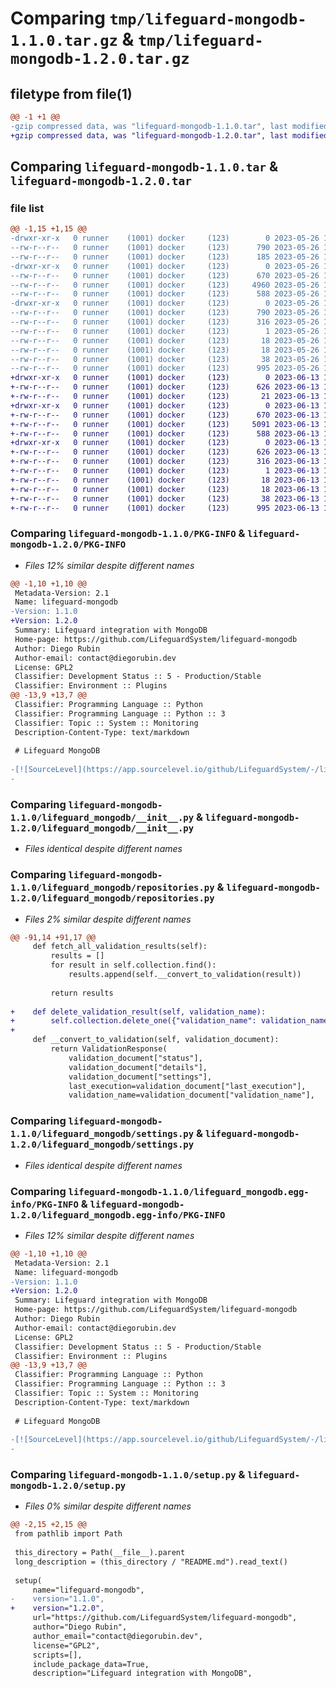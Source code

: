 # Comparing `tmp/lifeguard-mongodb-1.1.0.tar.gz` & `tmp/lifeguard-mongodb-1.2.0.tar.gz`

## filetype from file(1)

```diff
@@ -1 +1 @@
-gzip compressed data, was "lifeguard-mongodb-1.1.0.tar", last modified: Fri May 26 15:18:12 2023, max compression
+gzip compressed data, was "lifeguard-mongodb-1.2.0.tar", last modified: Tue Jun 13 13:12:44 2023, max compression
```

## Comparing `lifeguard-mongodb-1.1.0.tar` & `lifeguard-mongodb-1.2.0.tar`

### file list

```diff
@@ -1,15 +1,15 @@
-drwxr-xr-x   0 runner    (1001) docker     (123)        0 2023-05-26 15:18:12.003502 lifeguard-mongodb-1.1.0/
--rw-r--r--   0 runner    (1001) docker     (123)      790 2023-05-26 15:18:12.003502 lifeguard-mongodb-1.1.0/PKG-INFO
--rw-r--r--   0 runner    (1001) docker     (123)      185 2023-05-26 15:17:42.000000 lifeguard-mongodb-1.1.0/README.md
-drwxr-xr-x   0 runner    (1001) docker     (123)        0 2023-05-26 15:18:12.003502 lifeguard-mongodb-1.1.0/lifeguard_mongodb/
--rw-r--r--   0 runner    (1001) docker     (123)      670 2023-05-26 15:17:42.000000 lifeguard-mongodb-1.1.0/lifeguard_mongodb/__init__.py
--rw-r--r--   0 runner    (1001) docker     (123)     4960 2023-05-26 15:17:42.000000 lifeguard-mongodb-1.1.0/lifeguard_mongodb/repositories.py
--rw-r--r--   0 runner    (1001) docker     (123)      588 2023-05-26 15:17:42.000000 lifeguard-mongodb-1.1.0/lifeguard_mongodb/settings.py
-drwxr-xr-x   0 runner    (1001) docker     (123)        0 2023-05-26 15:18:12.003502 lifeguard-mongodb-1.1.0/lifeguard_mongodb.egg-info/
--rw-r--r--   0 runner    (1001) docker     (123)      790 2023-05-26 15:18:11.000000 lifeguard-mongodb-1.1.0/lifeguard_mongodb.egg-info/PKG-INFO
--rw-r--r--   0 runner    (1001) docker     (123)      316 2023-05-26 15:18:11.000000 lifeguard-mongodb-1.1.0/lifeguard_mongodb.egg-info/SOURCES.txt
--rw-r--r--   0 runner    (1001) docker     (123)        1 2023-05-26 15:18:11.000000 lifeguard-mongodb-1.1.0/lifeguard_mongodb.egg-info/dependency_links.txt
--rw-r--r--   0 runner    (1001) docker     (123)       18 2023-05-26 15:18:11.000000 lifeguard-mongodb-1.1.0/lifeguard_mongodb.egg-info/requires.txt
--rw-r--r--   0 runner    (1001) docker     (123)       18 2023-05-26 15:18:11.000000 lifeguard-mongodb-1.1.0/lifeguard_mongodb.egg-info/top_level.txt
--rw-r--r--   0 runner    (1001) docker     (123)       38 2023-05-26 15:18:12.003502 lifeguard-mongodb-1.1.0/setup.cfg
--rw-r--r--   0 runner    (1001) docker     (123)      995 2023-05-26 15:17:42.000000 lifeguard-mongodb-1.1.0/setup.py
+drwxr-xr-x   0 runner    (1001) docker     (123)        0 2023-06-13 13:12:44.795171 lifeguard-mongodb-1.2.0/
+-rw-r--r--   0 runner    (1001) docker     (123)      626 2023-06-13 13:12:44.795171 lifeguard-mongodb-1.2.0/PKG-INFO
+-rw-r--r--   0 runner    (1001) docker     (123)       21 2023-06-13 13:12:14.000000 lifeguard-mongodb-1.2.0/README.md
+drwxr-xr-x   0 runner    (1001) docker     (123)        0 2023-06-13 13:12:44.795171 lifeguard-mongodb-1.2.0/lifeguard_mongodb/
+-rw-r--r--   0 runner    (1001) docker     (123)      670 2023-06-13 13:12:14.000000 lifeguard-mongodb-1.2.0/lifeguard_mongodb/__init__.py
+-rw-r--r--   0 runner    (1001) docker     (123)     5091 2023-06-13 13:12:14.000000 lifeguard-mongodb-1.2.0/lifeguard_mongodb/repositories.py
+-rw-r--r--   0 runner    (1001) docker     (123)      588 2023-06-13 13:12:14.000000 lifeguard-mongodb-1.2.0/lifeguard_mongodb/settings.py
+drwxr-xr-x   0 runner    (1001) docker     (123)        0 2023-06-13 13:12:44.795171 lifeguard-mongodb-1.2.0/lifeguard_mongodb.egg-info/
+-rw-r--r--   0 runner    (1001) docker     (123)      626 2023-06-13 13:12:44.000000 lifeguard-mongodb-1.2.0/lifeguard_mongodb.egg-info/PKG-INFO
+-rw-r--r--   0 runner    (1001) docker     (123)      316 2023-06-13 13:12:44.000000 lifeguard-mongodb-1.2.0/lifeguard_mongodb.egg-info/SOURCES.txt
+-rw-r--r--   0 runner    (1001) docker     (123)        1 2023-06-13 13:12:44.000000 lifeguard-mongodb-1.2.0/lifeguard_mongodb.egg-info/dependency_links.txt
+-rw-r--r--   0 runner    (1001) docker     (123)       18 2023-06-13 13:12:44.000000 lifeguard-mongodb-1.2.0/lifeguard_mongodb.egg-info/requires.txt
+-rw-r--r--   0 runner    (1001) docker     (123)       18 2023-06-13 13:12:44.000000 lifeguard-mongodb-1.2.0/lifeguard_mongodb.egg-info/top_level.txt
+-rw-r--r--   0 runner    (1001) docker     (123)       38 2023-06-13 13:12:44.795171 lifeguard-mongodb-1.2.0/setup.cfg
+-rw-r--r--   0 runner    (1001) docker     (123)      995 2023-06-13 13:12:14.000000 lifeguard-mongodb-1.2.0/setup.py
```

### Comparing `lifeguard-mongodb-1.1.0/PKG-INFO` & `lifeguard-mongodb-1.2.0/PKG-INFO`

 * *Files 12% similar despite different names*

```diff
@@ -1,10 +1,10 @@
 Metadata-Version: 2.1
 Name: lifeguard-mongodb
-Version: 1.1.0
+Version: 1.2.0
 Summary: Lifeguard integration with MongoDB
 Home-page: https://github.com/LifeguardSystem/lifeguard-mongodb
 Author: Diego Rubin
 Author-email: contact@diegorubin.dev
 License: GPL2
 Classifier: Development Status :: 5 - Production/Stable
 Classifier: Environment :: Plugins
@@ -13,9 +13,7 @@
 Classifier: Programming Language :: Python
 Classifier: Programming Language :: Python :: 3
 Classifier: Topic :: System :: Monitoring
 Description-Content-Type: text/markdown
 
 # Lifeguard MongoDB
 
-[![SourceLevel](https://app.sourcelevel.io/github/LifeguardSystem/-/lifeguard-mongodb.svg)](https://app.sourcelevel.io/github/LifeguardSystem/-/lifeguard-mongodb)
-
```

### Comparing `lifeguard-mongodb-1.1.0/lifeguard_mongodb/__init__.py` & `lifeguard-mongodb-1.2.0/lifeguard_mongodb/__init__.py`

 * *Files identical despite different names*

### Comparing `lifeguard-mongodb-1.1.0/lifeguard_mongodb/repositories.py` & `lifeguard-mongodb-1.2.0/lifeguard_mongodb/repositories.py`

 * *Files 2% similar despite different names*

```diff
@@ -91,14 +91,17 @@
     def fetch_all_validation_results(self):
         results = []
         for result in self.collection.find():
             results.append(self.__convert_to_validation(result))
 
         return results
 
+    def delete_validation_result(self, validation_name):
+        self.collection.delete_one({"validation_name": validation_name})
+
     def __convert_to_validation(self, validation_document):
         return ValidationResponse(
             validation_document["status"],
             validation_document["details"],
             validation_document["settings"],
             last_execution=validation_document["last_execution"],
             validation_name=validation_document["validation_name"],
```

### Comparing `lifeguard-mongodb-1.1.0/lifeguard_mongodb/settings.py` & `lifeguard-mongodb-1.2.0/lifeguard_mongodb/settings.py`

 * *Files identical despite different names*

### Comparing `lifeguard-mongodb-1.1.0/lifeguard_mongodb.egg-info/PKG-INFO` & `lifeguard-mongodb-1.2.0/lifeguard_mongodb.egg-info/PKG-INFO`

 * *Files 12% similar despite different names*

```diff
@@ -1,10 +1,10 @@
 Metadata-Version: 2.1
 Name: lifeguard-mongodb
-Version: 1.1.0
+Version: 1.2.0
 Summary: Lifeguard integration with MongoDB
 Home-page: https://github.com/LifeguardSystem/lifeguard-mongodb
 Author: Diego Rubin
 Author-email: contact@diegorubin.dev
 License: GPL2
 Classifier: Development Status :: 5 - Production/Stable
 Classifier: Environment :: Plugins
@@ -13,9 +13,7 @@
 Classifier: Programming Language :: Python
 Classifier: Programming Language :: Python :: 3
 Classifier: Topic :: System :: Monitoring
 Description-Content-Type: text/markdown
 
 # Lifeguard MongoDB
 
-[![SourceLevel](https://app.sourcelevel.io/github/LifeguardSystem/-/lifeguard-mongodb.svg)](https://app.sourcelevel.io/github/LifeguardSystem/-/lifeguard-mongodb)
-
```

### Comparing `lifeguard-mongodb-1.1.0/setup.py` & `lifeguard-mongodb-1.2.0/setup.py`

 * *Files 0% similar despite different names*

```diff
@@ -2,15 +2,15 @@
 from pathlib import Path
 
 this_directory = Path(__file__).parent
 long_description = (this_directory / "README.md").read_text()
 
 setup(
     name="lifeguard-mongodb",
-    version="1.1.0",
+    version="1.2.0",
     url="https://github.com/LifeguardSystem/lifeguard-mongodb",
     author="Diego Rubin",
     author_email="contact@diegorubin.dev",
     license="GPL2",
     scripts=[],
     include_package_data=True,
     description="Lifeguard integration with MongoDB",
```


